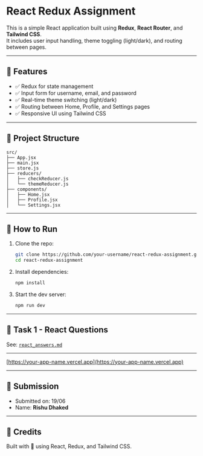 # React Redux Assignment

This is a simple React application built using **Redux**, **React Router**, and **Tailwind CSS**.  
It includes user input handling, theme toggling (light/dark), and routing between pages.

---

## 🔧 Features

- ✅ Redux for state management
- ✅ Input form for username, email, and password
- ✅ Real-time theme switching (light/dark)
- ✅ Routing between Home, Profile, and Settings pages
- ✅ Responsive UI using Tailwind CSS

---

## 📂 Project Structure

```
src/
├── App.jsx
├── main.jsx
├── store.js
├── reducers/
│   ├── checkReducer.js
│   └── themeReducer.js
├── components/
│   ├── Home.jsx
│   ├── Profile.jsx
│   └── Settings.jsx
```

---

## 🚀 How to Run

1. Clone the repo:
   ```bash
   git clone https://github.com/your-username/react-redux-assignment.git
   cd react-redux-assignment
   ```

2. Install dependencies:
   ```bash
   npm install
   ```

3. Start the dev server:
   ```bash
   npm run dev
   ```

---

## 📝 Task 1 - React Questions

See: [`react_answers.md`](./react_answers.md)

---


[https://your-app-name.vercel.app](https://your-app-name.vercel.app)

---

## 📅 Submission

- Submitted on: 19/06
- Name: **Rishu Dhaked**

---

## 🧠 Credits

Built with 💙 using React, Redux, and Tailwind CSS.
